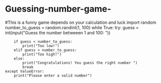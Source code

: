# Guessing-number-game-
#This is a funny game depends on your calculation and luck
import random
number_to_guess = random.randint(1, 100)
while True:
    try:
        guess = int(input("Guess the number betweeen 1 and 100: "))

        if guess < number_to_guess:
            print("Too low!")
        elif guess > number_to_guess:
            print("Too high!")
        else:
            print("Congratulations! You guess the right number ")
            break
    except ValueError:
        print("Please enter a valid number")
